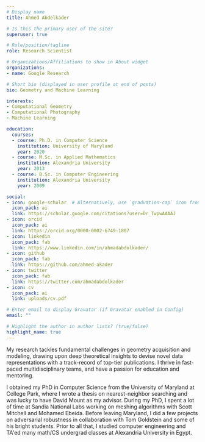 ```yaml
---
# Display name
title: Ahmed Abdelkader

# Is this the primary user of the site?
superuser: true

# Role/position/tagline
role: Research Scientist

# Organizations/Affiliations to show in About widget
organizations:
- name: Google Research

# Short bio (displayed in user profile at end of posts)
bio: Geometry and Machine Learning

interests:
- Computational Geometry
- Computational Photography
- Machine Learning

education:
  courses:
  - course: Ph.D. in Computer Science
    institution: University of Maryland
    year: 2020
  - course: M.Sc. in Applied Mathematics
    institution: Alexandria University
    year: 2013
  - course: B.Sc. in Computer Engineering
    institution: Alexandria University
    year: 2009

social:
- icon: google-scholar  # Alternatively, use `graduation-cap` icon from `fas` icon pack
  icon_pack: ai
  link: https://scholar.google.com/citations?user=Dr_TwpwAAAAJ
- icon: orcid
  icon_pack: ai
  link: https://orcid.org/0000-0002-6749-1807
- icon: linkedin
  icon_pack: fab
  link: https://www.linkedin.com/in/ahmadabdolkader/
- icon: github
  icon_pack: fab
  link: https://github.com/ahmed-akader
- icon: twitter
  icon_pack: fab
  link: https://twitter.com/ahmadabdolkader
- icon: cv
  icon_pack: ai
  link: uploads/cv.pdf

# Enter email to display Gravatar (if Gravatar enabled in Config)
email: ""

# Highlight the author in author lists? (true/false)
highlight_name: true
---
```

My research tackles fundamental challenges in geometry acquisition and modeling, drawing upon deep theoretical insights to devise novel data representations with a track-record of top-tier publications. I thrive in fast-paced multidisciplinary teams, and have a passion for education and mentoring.

I obtained my PhD in Computer Science from the University of Maryland at College Park, where I wrote a thesis on nearest-neighbor searching and was lucky to have David Mount as my advisor. During my PhD, I spent a lot of time at Sandia National Labs working on meshing algorithms with Scott Mitchell and Mohamed Ebeida. Before leaving Maryland, I did a few projects on adversarial robustness in collaboration with Tom Goldstein and some of his bright students. Prior to all that, I studied computer engineering and TA'ed many math/CS undergrad classes at Alexandria University in Egypt.
